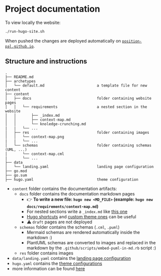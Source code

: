 # Project documentation

To view locally the website:

```bash
./run-hugo-site.sh
```

When pushed the changes are deployed automatically on [`position-pal.github.io`](https://position-pal.github.io/).

## Structure and instructions

```plaintext
.
├── README.md
├── archetypes
│   └── default.md                        a template file for new content
├── content
│   ├── docs                              folder containing website pages
│   │   └── requirements                  a nested section in the website
│   │       ├── _index.md
│   │       ├── context-map.md
│   │       └── knoledge-crunching.md
|   |   └── ...
│   ├── res                               folder containing images
│   │   └── context-map.png
|   |   └── ...
│   └── schemas                           folder containing schemas (UML, ...)
│       └── context-map.cml
|       └── ...
├── data
│   └── landing.yaml                      landing page configuration
├── go.mod
├── go.sum
├── hugo.yaml                             theme configuration
```

- `content` folder contains the documentation artifacts:
  - `docs` folder contains the documentation markdown pages
    - :point_right: **To write a new file: `hugo new <MD_FILE>` (example: `hugo new docs/requirements/context-map.md`)**
    - For nested sections write a `_index.md` like [this one](./content/docs/domain-analysis/_index.md)
    - [Hugo shortcuts](https://gohugo.io/content-management/shortcodes/) and [custom theme ones](https://lotusdocs.dev/docs/shortcodes/) can be useful
    - :warning: `draft` pages are not deployed
  - `schemas` folder contains the schemas (`.cml`, `.puml`)
    - Mermaid schemas are rendered automatically inside the markdown :)
    - PlantUML schemas are converted to images and replaced in the markdown by the `.github/scripts/embed-puml-in-md.rb` script :)
  - `res` folder contains images
- `data/landing.yaml` contains the [landing page configuration](https://lotusdocs.dev/docs/guides/landing-page/)
- `hugo.yaml` contains the [theme configurations](https://lotusdocs.dev/docs/reference/configuration/)
- more information can be found [here](https://lotusdocs.dev/docs/overview/)
